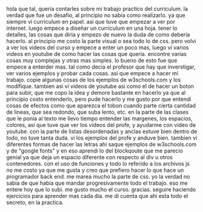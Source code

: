 hola que tal, queria contarles sobre mi trabajo practico del curriculum.
la verdad que fue un desafio, al principio no sabia como realizarlo. ya que siempre vi curriculum en papel. asi que tuve que empezar a ver por internet. luego empece a diseñar un curriculum en una hoja. tener lo detalles, las cosas que diria y empezo de nuevo la duda de como deberia hacerlo. al principio me costo la parte visual o sea todo lo de css. pero volvi a ver los videos del curso y empece a enter un poco mas, luego vi varios videos en youtube de como hacer las cosas que queria. encontre varias cosas muy complejas y otras mas simples. lo bueno de esto fue que empece a enterder mas. tal como decia el profesor que hay que inverstigar, ver varios ejemplos y probar cada cosas.
asi que empece a hacer mi trabajo. copie algunas cosas de los ejemplos de w3schools.com y los modifique. tambien asi vi videos de youtube asi como el de hacer un boton para subir, que me copo la idea y demore bastante en hacerlo ya que al principio costo entenderlo, pero pude hacerlo y me gusto por que entendi cosas de efectos como que aparezca el tobon cuando parte cierta cantidad de lineas, que sea redondo, que suba lento, etc.
en la parte de las clases que le ponia al texto me llevo tiempo entender las margenes, los espacios, colores, asi que tuve que ver los videos del profe, y ayudarme con video de youtube.
con la parte de listas desordenadas y anclas estuve bien dentro de todo, no tuve tanta duda. vi los ejemplos del profe y anduve bien.
tambien vi diferentes formas de hacer las letras ahi saque ejemplos de w3schools.com y de "google fonts" y en eso aprendi lo del blockqoute que me parecio genial ya que deja un espacio diferente con respecto al div u otros contenedores.
con el uso de funciones y todo lo referido a los archivos js no me costo ya que me gusta y creo que prefiero hacer lo que hace un programador back end. me marea mucho la parte de css. 
yo la verdad no sabia de que habia que mandar progresivamente todo el trabajo. eso me entere hoy que lo subi.
me gusto mucho el curso. gracias. seguire haciendo ejercicios para aprender mas cada dia. me di cuenta que ahi esta todo el secreto, en la practica.